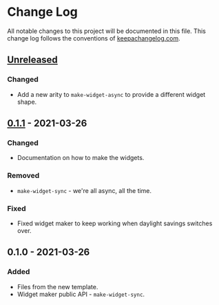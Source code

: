 # Change Log
All notable changes to this project will be documented in this file. This change log follows the conventions of [keepachangelog.com](http://keepachangelog.com/).

## [Unreleased]
### Changed
- Add a new arity to `make-widget-async` to provide a different widget shape.

## [0.1.1] - 2021-03-26
### Changed
- Documentation on how to make the widgets.

### Removed
- `make-widget-sync` - we're all async, all the time.

### Fixed
- Fixed widget maker to keep working when daylight savings switches over.

## 0.1.0 - 2021-03-26
### Added
- Files from the new template.
- Widget maker public API - `make-widget-sync`.

[Unreleased]: https://github.com/your-name/literateclj/compare/0.1.1...HEAD
[0.1.1]: https://github.com/your-name/literateclj/compare/0.1.0...0.1.1
